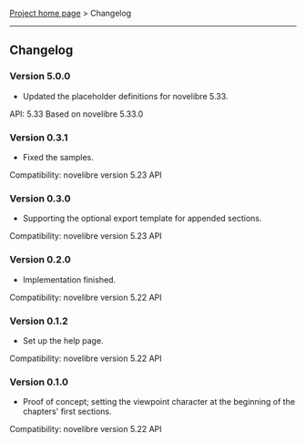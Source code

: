 [Project home page](../) > Changelog

------------------------------------------------------------------------

## Changelog

### Version 5.0.0

- Updated the placeholder definitions for novelibre 5.33.

API: 5.33
Based on novelibre 5.33.0


### Version 0.3.1

- Fixed the samples.

Compatibility: novelibre version 5.23 API


### Version 0.3.0

- Supporting the optional export template for appended sections.

Compatibility: novelibre version 5.23 API


### Version 0.2.0

- Implementation finished.

Compatibility: novelibre version 5.22 API


### Version 0.1.2

- Set up the help page.

Compatibility: novelibre version 5.22 API


### Version 0.1.0

- Proof of concept; setting the viewpoint character at the beginning of the 
  chapters' first sections.

Compatibility: novelibre version 5.22 API
